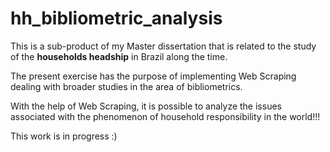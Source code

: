 
# hh_bibliometric_analysis

<!-- badges: start -->
<!-- badges: end -->

This is a sub-product of my Master dissertation that is related to the study of the **households headship** in Brazil along the time.

The present exercise has the purpose of implementing Web Scraping dealing with broader studies in the area of bibliometrics.

With the help of Web Scraping, it is possible to analyze the issues associated with the phenomenon of household responsibility in the world!!!

This work is in progress :)
